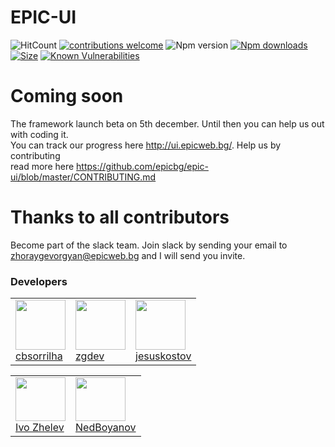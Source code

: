 # EPIC-UI

![HitCount](http://hits.dwyl.io/epicbg/epic-ui/master.svg)
[![contributions welcome](https://img.shields.io/badge/contributions-welcome-brightgreen.svg?style=flat)](https://github.com/epicbg/epic-ui/issues)
![Npm version](https://img.shields.io/npm/v/epic-ui.svg)
[![Npm downloads](https://img.shields.io/npm/dm/epic-ui)](http://nodejs.org/download/)
[![Size](https://img.shields.io/bundlephobia/min/epic-ui)](http://nodejs.org/download/)
[![Known Vulnerabilities](https://snyk.io//test/github/epicbg/epic-ui/badge.svg?targetFile=package.json)](https://snyk.io//test/github/epicbg/epic-ui?targetFile=package.json)

# Coming soon

The framework launch beta on 5th december. Until then you can help us out with coding it.<br>
You can track our progress here http://ui.epicweb.bg/. Help us by contributing <br>
read more here https://github.com/epicbg/epic-ui/blob/master/CONTRIBUTING.md <br>

# Thanks to all contributors

Become part of the slack team. Join slack by sending your email to zhoraygevorgyan@epicweb.bg and I will send you invite.

### Developers
<table>
    <tr>
    <td>
        <img height="80px" src="https://avatars0.githubusercontent.com/u/10548750?s=400&v=4">
        <br>
        <a href="https://github.com/cbsorrilha">cbsorrilha</a>
    </td>
    <td>
        <img height="80px" src="https://scontent.fsof4-1.fna.fbcdn.net/v/t1.0-9/70424154_122680139124633_5613872927066816512_n.jpg?_nc_cat=106&_nc_oc=AQl72a9HY2Cs3Lqm5NQjWsQfw4Ba-Z5kTCGhF0pl4JRYCgMWLK3Y6qTkLsu-ZEBZkmM&_nc_ht=scontent.fsof4-1.fna&oh=6d0a8dfc6c1c6612485bdbeb27dcef76&oe=5E261A53">
        <br>
        <a href="https://github.com/zhoraygevorgyan">zgdev</a>
    </td>
    <td>
        <img height="80px" src=https://avatars1.githubusercontent.com/u/56232918?s=460&v=4">
        <br>
        <a href="https://github.com/orgs/epicbg/people/jesuskostov">jesuskostov</a>
    </td>
    </tr>
</table>


<table>
    <tr>
        <td>
            <img width="80px" height="70px" src="https://scontent.fsof4-1.fna.fbcdn.net/v/t1.0-9/31720482_1857265067658528_2258802968314773504_n.jpg?_nc_cat=110&_nc_oc=AQlDpR-n6tq7UqpX2boIroE73ir2iSlwxB2fBL1d82JuyX5Z4yAzIDIvBT3_ppLdp0s&_nc_ht=scontent.fsof4-1.fna&oh=becd3ed9d484d326840d7c4a265545b5&oe=5E64A05A">
            <br>
            <a href="https://web.facebook.com/IvoM.Zhelev">Ivo Zhelev</a>
        </td>
        <td>
            <img width="80px" height="70px" src="https://scontent.fsof3-1.fna.fbcdn.net/v/t1.0-9/72174600_144442380123801_6128151263117836288_n.jpg?_nc_cat=109&_nc_oc=AQn-bm77HrZecTUGh-1Z4CRzi4Y0MxjDyzTIbvEIz_lfB1AKVOMWb0AoSgTIYp8l8S0&_nc_ht=scontent.fsof3-1.fna&oh=698d55e4f29f08061b1bcd26bff0b142&oe=5E215305">
            <br>
            <a href="https://www.facebook.com/nedko.boyanov">NedBoyanov</a>
        </td>
    </tr>
</table>
